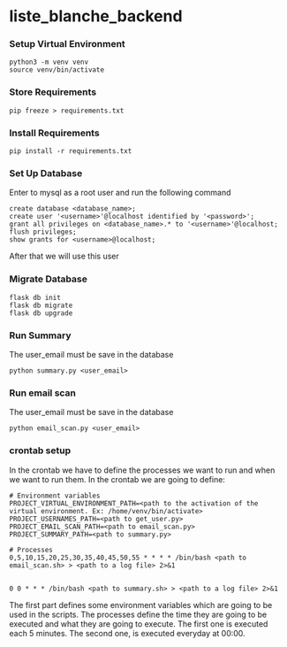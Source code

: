# liste_blanche_backend

### Setup Virtual Environment
```terminal
python3 -m venv venv
source venv/bin/activate
```

### Store Requirements
```terminal
pip freeze > requirements.txt
```

### Install Requirements
```terminal
pip install -r requirements.txt
```

### Set Up Database
Enter to mysql as a root user and run the following command
```terminal
create database <database_name>;
create user '<username>'@localhost identified by '<password>';
grant all privileges on <database_name>.* to '<username>'@localhost;
flush privileges;
show grants for <username>@localhost;
```
After that we will use this user

### Migrate Database
```terminal
flask db init
flask db migrate
flask db upgrade
```

### Run Summary
The user_email must be save in the database
```terminal
python summary.py <user_email>
```

### Run email scan
The user_email must be save in the database
```terminal
python email_scan.py <user_email>
```

### crontab setup
In the crontab we have to define the processes we want to run and when we want to run them. In the crontab we are going to define:
```terminal
# Environment variables
PROJECT_VIRTUAL_ENVIRONMENT_PATH=<path to the activation of the virtual environment. Ex: /home/venv/bin/activate>
PROJECT_USERNAMES_PATH=<path to get_user.py>
PROJECT_EMAIL_SCAN_PATH=<path to email_scan.py>
PROJECT_SUMMARY_PATH=<path to summary.py>

# Processes
0,5,10,15,20,25,30,35,40,45,50,55 * * * * /bin/bash <path to email_scan.sh> > <path to a log file> 2>&1


0 0 * * * /bin/bash <path to summary.sh> > <path to a log file> 2>&1
```

The first part defines some environment variables which are going to be used in the scripts.
The processes define the time they are going to be executed and
what they are going to execute. The first one is executed each 5 minutes. The second one, is executed everyday at 00:00.
